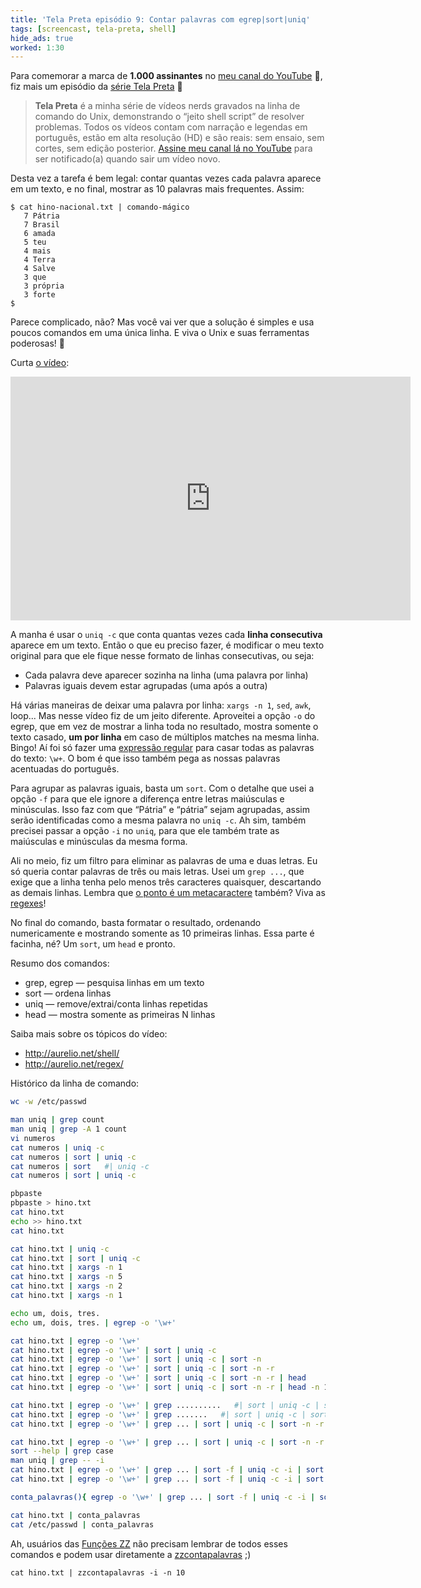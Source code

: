```yaml
---
title: 'Tela Preta episódio 9: Contar palavras com egrep|sort|uniq'
tags: [screencast, tela-preta, shell]
hide_ads: true
worked: 1:30
---
```


Para comemorar a marca de **1.000 assinantes** no [meu canal do YouTube](https://www.youtube.com/user/aureliojargas) 🎉, fiz mais um episódio da [série Tela Preta](http://aurelio.net/tela-preta/) 🎉

> **Tela Preta** é a minha série de vídeos nerds gravados na linha de comando do Unix, demonstrando o “jeito shell script” de resolver problemas. Todos os vídeos contam com narração e legendas em português, estão em alta resolução (HD) e são reais: sem ensaio, sem cortes, sem edição posterior. [Assine meu canal lá no YouTube](https://www.youtube.com/user/aureliojargas) para ser notificado(a) quando sair um vídeo novo.

Desta vez a tarefa é bem legal: contar quantas vezes cada palavra aparece em um texto, e no final, mostrar as 10 palavras mais frequentes. Assim:

```console
$ cat hino-nacional.txt | comando-mágico
   7 Pátria
   7 Brasil
   6 amada
   5 teu
   4 mais
   4 Terra
   4 Salve
   3 que
   3 própria
   3 forte
$
```

Parece complicado, não? Mas você vai ver que a solução é simples e usa poucos comandos em uma única linha. E viva o Unix e suas ferramentas poderosas! 💪

Curta [o vídeo](https://www.youtube.com/watch?v=BYYyt6Ag3Kc):

<p><span class="embed-youtube" style="text-align:center; display: block;"><iframe class="youtube-player" type="text/html" width="640" height="390" src="https://www.youtube.com/embed/BYYyt6Ag3Kc" frameborder="0" allowfullscreen></iframe></span></p>

A manha é usar o `uniq -c` que conta quantas vezes cada **linha consecutiva** aparece em um texto. Então o que eu preciso fazer, é modificar o meu texto original para que ele fique nesse formato de linhas consecutivas, ou seja:

- Cada palavra deve aparecer sozinha na linha (uma palavra por linha)
- Palavras iguais devem estar agrupadas (uma após a outra)

Há várias maneiras de deixar uma palavra por linha: `xargs -n 1`, `sed`, `awk`, loop... Mas nesse vídeo fiz de um jeito diferente. Aproveitei a opção `-o` do egrep, que em vez de mostrar a linha toda no resultado, mostra somente o texto casado, **um por linha** em caso de múltiplos matches na mesma linha. Bingo! Aí foi só fazer uma [expressão regular](http://aurelio.net/regex/) para casar todas as palavras do texto: `\w+`. O bom é que isso também pega as nossas palavras acentuadas do português.

Para agrupar as palavras iguais, basta um `sort`. Com o detalhe que usei a opção `-f` para que ele ignore a diferença entre letras maiúsculas e minúsculas. Isso faz com que “Pátria” e “pátria” sejam agrupadas, assim serão identificadas como a mesma palavra no `uniq -c`. Ah sim, também precisei passar a opção `-i` no `uniq`, para que ele também trate as maiúsculas e minúsculas da mesma forma.

Ali no meio, fiz um filtro para eliminar as palavras de uma e duas letras. Eu só queria contar palavras de três ou mais letras. Usei um `grep ...`, que exige que a linha tenha pelo menos três caracteres quaisquer, descartando as demais linhas. Lembra que [o ponto é um metacaractere](http://aurelio.net/regex/guia/ponto.html) também? Viva as [regexes](http://aurelio.net/regex/)!

No final do comando, basta formatar o resultado, ordenando numericamente e mostrando somente as 10 primeiras linhas. Essa parte é facinha, né? Um `sort`, um `head` e pronto.

Resumo dos comandos:

* grep, egrep — pesquisa linhas em um texto
* sort — ordena linhas
* uniq — remove/extrai/conta linhas repetidas
* head — mostra somente as primeiras N linhas

Saiba mais sobre os tópicos do vídeo:

* <http://aurelio.net/shell/>
* <http://aurelio.net/regex/>

Histórico da linha de comando:

```bash
wc -w /etc/passwd

man uniq | grep count
man uniq | grep -A 1 count
vi numeros
cat numeros | uniq -c
cat numeros | sort | uniq -c
cat numeros | sort   #| uniq -c
cat numeros | sort | uniq -c

pbpaste
pbpaste > hino.txt
cat hino.txt
echo >> hino.txt
cat hino.txt

cat hino.txt | uniq -c
cat hino.txt | sort | uniq -c
cat hino.txt | xargs -n 1
cat hino.txt | xargs -n 5
cat hino.txt | xargs -n 2
cat hino.txt | xargs -n 1

echo um, dois, tres.
echo um, dois, tres. | egrep -o '\w+'

cat hino.txt | egrep -o '\w+'
cat hino.txt | egrep -o '\w+' | sort | uniq -c
cat hino.txt | egrep -o '\w+' | sort | uniq -c | sort -n
cat hino.txt | egrep -o '\w+' | sort | uniq -c | sort -n -r
cat hino.txt | egrep -o '\w+' | sort | uniq -c | sort -n -r | head
cat hino.txt | egrep -o '\w+' | sort | uniq -c | sort -n -r | head -n 15

cat hino.txt | egrep -o '\w+' | grep ..........   #| sort | uniq -c | sort -n -r | head -n 15
cat hino.txt | egrep -o '\w+' | grep .......   #| sort | uniq -c | sort -n -r | head -n 15
cat hino.txt | egrep -o '\w+' | grep ... | sort | uniq -c | sort -n -r | head -n 15

cat hino.txt | egrep -o '\w+' | grep ... | sort | uniq -c | sort -n -r | grep tria
sort --help | grep case
man uniq | grep -- -i
cat hino.txt | egrep -o '\w+' | grep ... | sort -f | uniq -c -i | sort -n -r | grep tria
cat hino.txt | egrep -o '\w+' | grep ... | sort -f | uniq -c -i | sort -n -r | head

conta_palavras(){ egrep -o '\w+' | grep ... | sort -f | uniq -c -i | sort -n -r | head; }

cat hino.txt | conta_palavras
cat /etc/passwd | conta_palavras
```

Ah, usuários das [Funções ZZ](http://funcoeszz.net) não precisam lembrar de todos esses comandos e podem usar diretamente a [zzcontapalavras](https://github.com/funcoeszz/funcoeszz/blob/master/zz/zzcontapalavras.sh) ;)

```
cat hino.txt | zzcontapalavras -i -n 10
```
